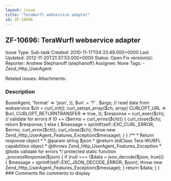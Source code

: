 ```yaml
---
layout: issue
title: "TeraWurfl webservice adapter"
id: ZF-10696
---
```


ZF-10696: TeraWurfl webservice adapter
--------------------------------------

 Issue Type: Sub-task Created: 2010-11-17T04:33:49.000+0000 Last Updated: 2012-11-20T21:37:53.000+0000 Status: Open Fix version(s): 
 Reporter:  Andrew Stephanoff (stephanoff)  Assignee:  None  Tags: - Zend\_Http\_UserAgent
 
 Related issues: 
 Attachments: 
### Description

<?php /\*\* \* @version $Revision: 30 $ \* @category Zend \* @package Zend\_Http\_UserAgent \* @subpackage Features\_Adapter \* @author $Author: andrew.stephanoff@gmail.com $ $Date: 2010-11-12 22:59:51 +0100 (Пт, 12 ноя 2010) $ \*/

/\*\* \* Tera-WURFL webservice adapter for {@link Zend\_Http\_UserAgent}. \*/ class Zend\_Http\_UserAgent\_Features\_Adapter\_TeraWurflWebservice implements Zend\_Http\_UserAgent\_Features\_Adapter { const EXC\_USER\_AGENT\_NOT\_DEFINED = '"HTTP\_USER\_AGENT" not defined in request variable';

 
    const EXC_URL_PARAMETER_NOT_DEFINED =
        'The "terawurfl_webservice_url" configuration parameter is not defined';
    
    const EXC_CURL_ERROR = 'CURL error: %d - %s';
    
    const EXC_JSON_DECODE_ERROR = 'Mailformed JSON string: %s';
    
    /**
     * Get features from request.
     *
     * @param array $request $_SERVER variable
     * @param array $config configuration array
     * @return array list of features
     */
    public static function getFromRequest($request, array $config)
    {
        list($url, $userAgent) = self::_getUrlAndUserAgent($request, $config);
    
        $json = self::_doRequest($url, $userAgent);
        $data = self::_processResponse($json);
    
        return $data['capabilities'];
    }
    
    /**
     * Return list with URL and UserAgent variables.
     *
     * @param array $request $_SERVER variable
     * @param array $config configuration array
     * @return array $url and $userAgent values
     * @throws Zend_Http_UserAgent_Features_Exception
     */
    protected static function _getUrlAndUserAgent($request, array $config)
    {
        // check HTTP_USER_AGENT availability
        if (isset($request['http_user_agent'])) {
            $userAgent = $request['http_user_agent'];
    
        } else {
            throw new Zend_Http_UserAgent_Features_Exception(
                self::EXC_USER_AGENT_NOT_DEFINED);
        }
    
        // check URL availability
        if (isset($config['terawurfl_webservice_url'])) {
            $url = $config['terawurfl_webservice_url'];
    
        } else {
            throw new Zend_Http_UserAgent_Features_Exception(
                self::EXC_URL_PARAMETER_NOT_DEFINED);
        }
        return array($url, $userAgent);
    }
    
    /**
     * Request to webservice
     *
     * @param string $url
     * @param string $userAgent
     * @return string JSON encoded data
     * @throws Zend_Http_UserAgent_Features_Exception
     */
    protected static function _doRequest($url, $userAgent)
    {
        // build URL
        if (false === strpos($url, 'http')) {
            $url = 'http://' . $url;
        }
        if (false === strpos($url, 'webservice.php')) {
            if ('/' != substr($url, strlen($url) - 1)) {
                $url .= '/';
            }
            $url .= 'webservice.php';
        }
        $args = http_build_query(array(
            'ua' => $userAgent,
            'format' => 'json',
        ));
        $url .= '?' . $args;
    
        // read data from webservice
        $ch = curl_init();
        curl_setopt_array($ch, array(
            CURLOPT_URL => $url,
            CURLOPT_RETURNTRANSFER => true,
        ));
        $response = curl_exec($ch);
    
        // validate for errors
        if (0 == ($errno = curl_errno($ch))) {
            curl_close($ch);
            return $response;
    
        } else {
            $message = sprintf(self::EXC_CURL_ERROR, $errno, curl_error($ch));
            curl_close($ch);
            throw new Zend_Http_UserAgent_Features_Exception($message);
        }
    }
    
    /**
     * Return response object
     *
     * @param string $json
     * @return stdClass Tera-WURFL capabilities object
     * @throws Zend_Http_UserAgent_Features_Exception
     * @todo validate for errors
     */
    protected  static function _processResponse($json)
    {
        if (null === ($data = json_decode($json, true))) {
            $message = sprintf(self::EXC_JSON_DECODE_ERROR, $json);
            throw new Zend_Http_UserAgent_Features_Exception($message);
        }
        return $data;
    }


}

 

 

### Comments

No comments to display